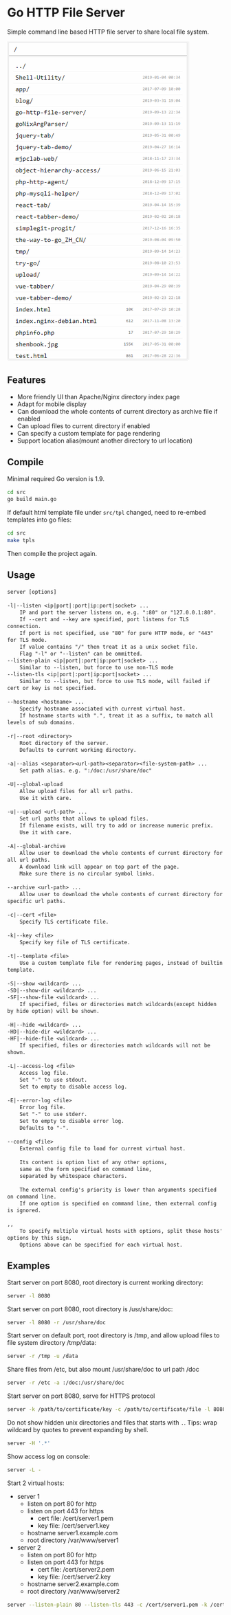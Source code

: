 # Go HTTP File Server
Simple command line based HTTP file server to share local file system.

![Go HTTP File Server pages](doc/ghfs.gif)

## Features
- More friendly UI than Apache/Nginx directory index page
- Adapt for mobile display
- Can download the whole contents of current directory as archive file if enabled
- Can upload files to current directory if enabled
- Can specify a custom template for page rendering
- Support location alias(mount another directory to url location)

## Compile
Minimal required Go version is 1.9.
```bash
cd src
go build main.go
```

If default html template file under `src/tpl` changed, need to re-embed templates into go files:
```bash
cd src
make tpls
```
Then compile the project again.

## Usage
```
server [options]

-l|--listen <ip|port|:port|ip:port|socket> ...
    IP and port the server listens on, e.g. ":80" or "127.0.0.1:80".
    If --cert and --key are specified, port listens for TLS connection.
    If port is not specified, use "80" for pure HTTP mode, or "443" for TLS mode.
    If value contains "/" then treat it as a unix socket file.
    Flag "-l" or "--listen" can be ommitted.
--listen-plain <ip|port|:port|ip:port|socket> ...
    Similar to --listen, but force to use non-TLS mode
--listen-tls <ip|port|:port|ip:port|socket> ...
    Similar to --listen, but force to use TLS mode, will failed if cert or key is not specified.

--hostname <hostname> ...
    Specify hostname associated with current virtual host.
    If hostname starts with ".", treat it as a suffix, to match all levels of sub domains.

-r|--root <directory>
    Root directory of the server.
    Defaults to current working directory.

-a|--alias <separator><url-path><separator><file-system-path> ...
    Set path alias. e.g. ":/doc:/usr/share/doc"

-U|--global-upload
    Allow upload files for all url paths.
    Use it with care.

-u|--upload <url-path> ...
    Set url paths that allows to upload files.
    If filename exists, will try to add or increase numeric prefix.
    Use it with care.

-A|--global-archive
    Allow user to download the whole contents of current directory for all url paths.
    A download link will appear on top part of the page.
    Make sure there is no circular symbol links.

--archive <url-path> ...
    Allow user to download the whole contents of current directory for specific url paths.

-c|--cert <file>
    Specify TLS certificate file.

-k|--key <file>
    Specify key file of TLS certificate.

-t|--template <file>
    Use a custom template file for rendering pages, instead of builtin template.

-S|--show <wildcard> ...
-SD|--show-dir <wildcard> ...
-SF|--show-file <wildcard> ...
    If specified, files or directories match wildcards(except hidden by hide option) will be shown. 

-H|--hide <wildcard> ...
-HD|--hide-dir <wildcard> ...
-HF|--hide-file <wildcard> ...
    If specified, files or directories match wildcards will not be shown.

-L|--access-log <file>
    Access log file.
    Set "-" to use stdout.
    Set to empty to disable access log.

-E|--error-log <file>
    Error log file.
    Set "-" to use stderr.
    Set to empty to disable error log.
    Defaults to "-".

--config <file>
    External config file to load for current virtual host.

    Its content is option list of any other options,
    same as the form specified on command line,
    separated by whitespace characters.

    The external config's priority is lower than arguments specified on command line.
    If one option is specified on command line, then external config is ignored.

,,
    To specify multiple virtual hosts with options, split these hosts' options by this sign.
    Options above can be specified for each virtual host.
```

## Examples
Start server on port 8080, root directory is current working  directory:
```sh
server -l 8080
``` 

Start server on port 8080, root directory is /usr/share/doc:
```sh
server -l 8080 -r /usr/share/doc
```

Start server on default port, root directory is /tmp, and allow upload files to file system directory /tmp/data:
```sh
server -r /tmp -u /data
```

Share files from /etc, but also mount /usr/share/doc to url path /doc
```sh
server -r /etc -a :/doc:/usr/share/doc
```

Start server on port 8080, serve for HTTPS protocol
```sh
server -k /path/to/certificate/key -c /path/to/certificate/file -l 8080
```

Do not show hidden unix directories and files that starts with `.`.
Tips: wrap wildcard by quotes to prevent expanding by shell.
```sh
server -H '.*'
```

Show access log on console:
```sh
server -L -
```

Start 2 virtual hosts:
- server 1
    - listen on port 80 for http
    - listen on port 443 for https
        - cert file: /cert/server1.pem
        - key file: /cert/server1.key
    - hostname server1.example.com
    - root directory /var/www/server1
- server 2
    - listen on port 80 for http
    - listen on port 443 for https
        - cert file: /cert/server2.pem
        - key file: /cert/server2.key
    - hostname server2.example.com
    - root directory /var/www/server2
```sh
server --listen-plain 80 --listen-tls 443 -c /cert/server1.pem -k /cert/server1.key --hostname server1.example.com -r /var/www/server1 ,, --listen-plain 80 --listen-tls 443 -c /cert/server2.pem -k /cert/server2.key --hostname server2.example.com -r /var/www/server2
```
